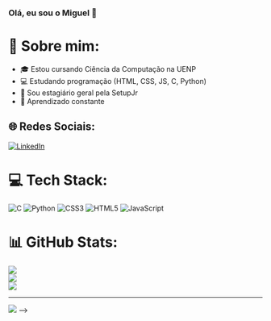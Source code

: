 ### Olá, eu sou o Miguel 👋

# 💫 Sobre mim: 
- 🎓 Estou cursando Ciência da Computação na UENP
- 💻 Estudando programação (HTML, CSS, JS, C, Python)
- 💼 Sou estagiário geral pela SetupJr
- 🌱 Aprendizado constante

## 🌐 Redes Sociais:
[![LinkedIn](https://img.shields.io/badge/LinkedIn-%230077B5.svg?logo=linkedin&logoColor=white)](https://www.linkedin.com/in/miguel-valentim-de-almeida-71b6a4271/)

# 💻 Tech Stack:
![C](https://img.shields.io/badge/c-%2300599C.svg?style=for-the-badge&logo=c&logoColor=white) ![Python](https://img.shields.io/badge/python-3670A0?style=for-the-badge&logo=python&logoColor=ffdd54) ![CSS3](https://img.shields.io/badge/css3-%231572B6.svg?style=for-the-badge&logo=css3&logoColor=white) ![HTML5](https://img.shields.io/badge/html5-%23E34F26.svg?style=for-the-badge&logo=html5&logoColor=white) ![JavaScript](https://img.shields.io/badge/javascript-%23323330.svg?style=for-the-badge&logo=javascript&logoColor=%23F7DF1E)

# 📊 GitHub Stats:
![](https://github-readme-stats.vercel.app/api?username=Miguel-Valentim-de-Almeida&theme=highcontrast&hide_border=false&include_all_commits=false&count_private=false)<br/>
![](https://github-readme-streak-stats.herokuapp.com/?user=Miguel-Valentim-de-Almeida&theme=highcontrast&hide_border=false)<br/>
![](https://github-readme-stats.vercel.app/api/top-langs/?username=Miguel-Valentim-de-Almeida&theme=highcontrast&hide_border=false&include_all_commits=false&count_private=false&layout=compact)

---
[![](https://visitcount.itsvg.in/api?id=Miguel-Valentim-de-Almeida&icon=0&color=0)](https://visitcount.itsvg.in)
-->
